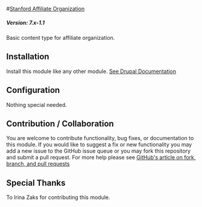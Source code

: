 #[Stanford Affiliate Organization](https://github.com/SU-SWS/stanford_affiliate_organization)
##### Version: 7.x-1.1

Basic content type for affiliate organization.

Installation
---

Install this module like any other module. [See Drupal Documentation](https://drupal.org/documentation/install/modules-themes/modules-7)

Configuration
---

Nothing special needed.

Contribution / Collaboration
---

You are welcome to contribute functionality, bug fixes, or documentation to this module. If you would like to suggest a fix or new functionality you may add a new issue to the GitHub issue queue or you may fork this repository and submit a pull request. For more help please see [GitHub's article on fork, branch, and pull requests](https://help.github.com/articles/using-pull-requests)

Special Thanks
---

To Irina Zaks for contributing this module.

